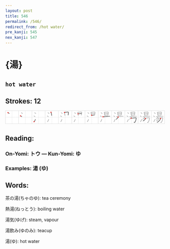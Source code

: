 ```yaml
---
layout: post
title: 546
permalink: /546/
redirect_from: /hot water/
pre_kanji: 545
nex_kanji: 547
---
```


# {湯}

## `hot water`

## Strokes: 12

<div class="stroke"><img src="../images/E6B9AF.png" /></div>

## Reading:

### On-Yomi: トウ &mdash; Kun-Yomi: ゆ

### Examples: 湯 (ゆ)

## Words:

茶の湯(ちゃのゆ): tea ceremony

熱湯(ねっとう): boiling water

湯気(ゆげ): steam, vapour

湯飲み(ゆのみ): teacup

湯(ゆ): hot water
